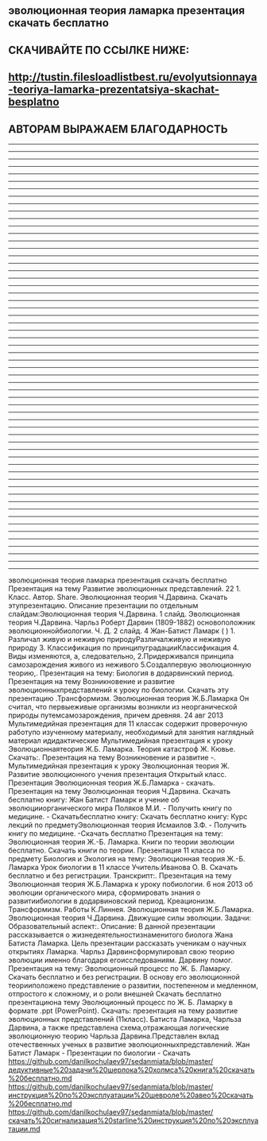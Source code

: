 эволюционная теория ламарка презентация скачать бесплатно
--------------------------------------------------
СКАЧИВАЙТЕ ПО ССЫЛКЕ НИЖЕ:
--------------------------------------------------
http://tustin.filesloadlistbest.ru/evolyutsionnaya-teoriya-lamarka-prezentatsiya-skachat-besplatno
--------------------------------------------------
АВТОРАМ ВЫРАЖАЕМ БЛАГОДАРНОСТЬ
--------------------------------------------------
--------------------------------------------------
--------------------------------------------------
--------------------------------------------------
--------------------------------------------------
--------------------------------------------------
--------------------------------------------------
--------------------------------------------------
--------------------------------------------------
--------------------------------------------------
--------------------------------------------------
--------------------------------------------------
--------------------------------------------------
--------------------------------------------------
--------------------------------------------------
--------------------------------------------------
--------------------------------------------------
--------------------------------------------------
--------------------------------------------------
--------------------------------------------------
--------------------------------------------------
--------------------------------------------------
--------------------------------------------------
--------------------------------------------------
--------------------------------------------------
--------------------------------------------------
--------------------------------------------------
--------------------------------------------------
--------------------------------------------------
--------------------------------------------------
--------------------------------------------------
--------------------------------------------------
--------------------------------------------------
--------------------------------------------------
--------------------------------------------------
--------------------------------------------------
--------------------------------------------------
--------------------------------------------------
--------------------------------------------------
--------------------------------------------------
--------------------------------------------------
--------------------------------------------------
--------------------------------------------------
--------------------------------------------------
--------------------------------------------------
--------------------------------------------------
--------------------------------------------------
--------------------------------------------------
--------------------------------------------------
--------------------------------------------------
--------------------------------------------------
--------------------------------------------------
--------------------------------------------------
--------------------------------------------------
--------------------------------------------------
--------------------------------------------------
--------------------------------------------------
--------------------------------------------------
--------------------------------------------------
эволюционная теория ламарка презентация скачать бесплатно Презентация на тему Развитие эволюционных представлений. 22 1. Класс. Автор. Share. Эволюционная теория Ч.Дарвина. Скачать этупрезентацию. Описание презентации по отдельным слайдам:Эволюционная теория Ч.Дарвина. 1 слайд. Эволюционная теория Ч.Дарвина. Чарльз Роберт Дарвин (1809-1882)  основоположник эволюционнойбиологии. Ч. Д. 2 слайд. 4 Жан-Батист Ламарк ( ) 1. Различал живую и неживую природуРазличалживую и неживую природу 3. Классификация по принципуградацииКлассификация 4. Виды изменяются, а, следовательно,  2.Придерживался принципа самозарождения живого из неживого 5.Создалпервую эволюционную теорию,. Презентация на тему: Биология в додарвинский период. Презентация на тему Возникновение и развитие эволюционныхпредставлений к уроку по биологии.  Скачать эту презентацию .Трансформизм. Эволюционная теория Ж.Б.Ламарка Он считал, что первыеживые организмы возникли из неорганической природы путемсамозарождения, причем древняя. 24 авг 2013  Мультимедийная презентация для 11 классак содержит проверочную работупо изученному материалу, необходимый для занятия наглядный материал идидактические  Мультимедийная презентация к уроку Эволюционнаятеория Ж.Б. Ламарка. Теория катастроф Ж. Кювье.  Скачать:. Презентация на тему Возникновение и развитие  -. Мультимедийная презентация к уроку Эволюционная теория Ж. Развитие эволюционного учения презентация  Открытый класс. Презентация Эволюционная теория Ж.Б.Ламарка - скачать. Презентация на тему Эволюционная теория Ч.Дарвина. Скачать бесплатно книгу: Жан Батист Ламарк и учение об эволюцииорганического мира Поляков М.И. - Получить книгу по медицине. - Скачатьбесплатно книгу:  Скачать бесплатно книгу: Курс лекций по предметуЭволюционная теория Исмаилов З.Ф. - Получить книгу по медицине. -Скачать бесплатно
Презентация на тему: Эволюционная теория Ж.-Б. Ламарка. Книги по теории эволюции бесплатно. Скачать книги по теории. Презентация 11 класса по предмету Биология и Экология на тему: Эволюционная теория Ж.-Б. Ламарка Урок биологии в 11 классе Учитель:Иванова О. В. Скачать бесплатно и без регистрации.  Транскрипт:. Презентация на тему Эволюционная теория Ж.Б.Ламарка к уроку побиологии. 6 ноя 2013   об эволюции органического мира, сформировать знания о развитиибиологии в додарвиновский период. Креационизм. Трансформизм. Работы К.Линнея. Эволюционная теория Ж.Б.Ламарка. Эволюционная теория Ч.Дарвина. Движущие силы эволюции. Задачи: Образовательный аспект:. Описание: В данной презентации рассказывается о жизнедеятельностизнаменитого биолога Жана Батиста Ламарка. Цель презентации рассказать ученикам о научных открытиях Ламарка. Чарльз Дарвинсформулировал свою теорию эволюции именно благодаря егоисследованиям. Дарвину помог. Презентация на тему: Эволюционный процесс по Ж. Б. Ламарку. Скачать бесплатно и без регистрации.  В основу его эволюционной теорииположено представление о развитии, постепенном и медленном, отпростого к сложному, и о роли внешней  Скачать бесплатно презентациюна тему Эволюционный процесс по Ж. Б. Ламарку в формате .ppt (PowerPoint). Скачать: презентация на тему развитие эволюционных представлений (11класс).  Батиста Ламарка, Чарльза Дарвина, а также представлена схема,отражающая логические эволюционную теорию Чарльза Дарвина.Представлен вклад отечественных ученых в развитие эволюционныхпредставлений. Жан Батист Ламарк - Презентации по биологии - Скачать
https://github.com/danilkochulaev97/sedanmiata/blob/master/дедуктивные%20задачи%20шерлока%20холмса%20книга%20скачать%20бесплатно.md
https://github.com/danilkochulaev97/sedanmiata/blob/master/инструкция%20по%20эксплуатации%20шевроле%20авео%20скачать%20бесплатно.md
https://github.com/danilkochulaev97/sedanmiata/blob/master/скачать%20сигнализация%20starline%20инструкция%20по%20эксплуатации.md